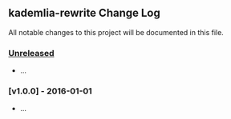## kademlia-rewrite Change Log

All notable changes to this project will be documented in this file.

### [Unreleased][unreleased]

- ...

### [v1.0.0] - 2016-01-01

- ...

[unreleased]: https://github.com//kademlia-rewrite/compare/v1.0.0...HEAD
[v0.0.1]: https://github.com//kademlia-rewrite/compare/v0.0.0...v1.0.0
